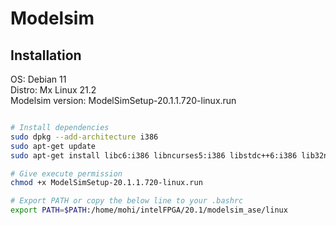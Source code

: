 # Modelsim 

## Installation

OS: Debian 11 <br /> 
Distro: Mx Linux 21.2 <br />
Modelsim version: ModelSimSetup-20.1.1.720-linux.run <br />

```bash

# Install dependencies
sudo dpkg --add-architecture i386
sudo apt-get update
sudo apt-get install libc6:i386 libncurses5:i386 libstdc++6:i386 lib32ncurses6 libxft2 libxft2:i386 libxext6 libxext6:i386 

# Give execute permission
chmod +x ModelSimSetup-20.1.1.720-linux.run

# Export PATH or copy the below line to your .bashrc
export PATH=$PATH:/home/mohi/intelFPGA/20.1/modelsim_ase/linux
```